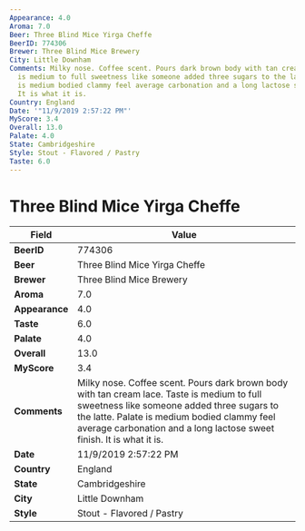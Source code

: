 ```yaml
---
Appearance: 4.0
Aroma: 7.0
Beer: Three Blind Mice Yirga Cheffe
BeerID: 774306
Brewer: Three Blind Mice Brewery
City: Little Downham
Comments: Milky nose. Coffee scent. Pours dark brown body with tan cream lace.  Taste
  is medium to full sweetness like someone added three sugars to the latte. Palate
  is medium bodied clammy feel average carbonation and a long lactose sweet finish.
  It is what it is.
Country: England
Date: '"11/9/2019 2:57:22 PM"'
MyScore: 3.4
Overall: 13.0
Palate: 4.0
State: Cambridgeshire
Style: Stout - Flavored / Pastry
Taste: 6.0
---
```


# Three Blind Mice Yirga Cheffe

| Field         | Value |
|---------------|-------|
| **BeerID** | 774306 |
| **Beer** | Three Blind Mice Yirga Cheffe |
| **Brewer** | Three Blind Mice Brewery |
| **Aroma** | 7.0 |
| **Appearance** | 4.0 |
| **Taste** | 6.0 |
| **Palate** | 4.0 |
| **Overall** | 13.0 |
| **MyScore** | 3.4 |
| **Comments** | Milky nose. Coffee scent. Pours dark brown body with tan cream lace.  Taste is medium to full sweetness like someone added three sugars to the latte. Palate is medium bodied clammy feel average carbonation and a long lactose sweet finish. It is what it is. |
| **Date** | 11/9/2019 2:57:22 PM |
| **Country** | England |
| **State** | Cambridgeshire |
| **City** | Little Downham |
| **Style** | Stout - Flavored / Pastry |
